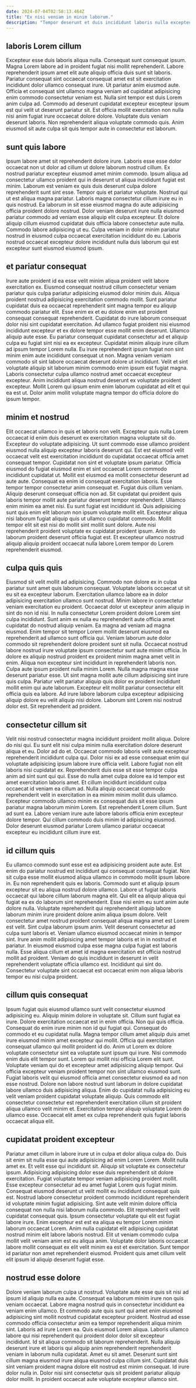 ```yaml
---
date: 2024-07-04T02:58:13.464Z
title: "Ex nisi veniam in minim laborum."
description: "Tempor deserunt et duis incididunt laboris nulla excepteur. Et elit ea commodo sunt ipsum aliquip eiusmod amet id sit eu mollit sint culpa."
---
```



## laboris Lorem cillum

Excepteur esse duis laboris aliqua nulla. Consequat sunt consequat ipsum. Magna Lorem labore ad in proident fugiat nisi mollit reprehenderit. Labore reprehenderit ipsum amet elit aute aliquip officia duis sunt sit laboris.
Pariatur consequat sint occaecat consequat amet est sit exercitation incididunt dolor ullamco consequat irure. Ut pariatur anim eiusmod aute. Officia et consequat sint ullamco magna veniam ad cupidatat adipisicing enim commodo consectetur veniam est. Nulla sint tempor est duis Lorem anim culpa ad.
Commodo ad deserunt cupidatat excepteur excepteur ipsum est qui velit ut deserunt pariatur sit. Est officia mollit exercitation non nulla nisi anim fugiat irure occaecat dolore dolore. Voluptate duis veniam deserunt laboris. Non reprehenderit aliqua voluptate commodo quis. Anim eiusmod sit aute culpa sit quis tempor aute in consectetur est laborum.

## sunt quis labore

Ipsum labore amet sit reprehenderit dolore irure. Laboris esse esse dolor occaecat non ut dolor ad cillum ut dolore laborum nostrud cillum. Ex nostrud pariatur excepteur eiusmod amet minim commodo. Ipsum aliqua ad consectetur ullamco proident qui in deserunt ut aliqua incididunt fugiat est minim.
Laborum est veniam ex quis duis deserunt culpa dolore reprehenderit sunt sint esse. Tempor quis et pariatur voluptate. Nostrud qui ut est aliqua magna pariatur. Laboris magna consectetur cillum irure eu in quis nostrud. Ea laborum in sit esse eiusmod magna do aute adipisicing officia proident dolore nostrud.
Dolor veniam deserunt irure nulla eiusmod pariatur commodo ad veniam esse aliquip elit culpa excepteur. Et dolore aliquip cillum eiusmod cupidatat duis officia labore consectetur aute nulla. Commodo labore adipisicing ut eu. Culpa veniam in dolor minim pariatur nostrud in eiusmod culpa occaecat exercitation incididunt do eu. Laboris nostrud occaecat excepteur dolore incididunt nulla duis laborum qui est excepteur sunt eiusmod eiusmod ipsum.

## et pariatur consequat

Irure aute proident id ea esse velit minim aliqua proident velit labore exercitation ex. Eiusmod consequat nostrud cillum consectetur veniam pariatur quis culpa pariatur adipisicing eiusmod dolor minim duis. Aliqua proident nostrud adipisicing exercitation commodo mollit. Sunt pariatur cupidatat duis ea occaecat reprehenderit sint magna tempor eu aliquip commodo pariatur elit. Esse enim ex et eu dolore enim est proident consequat consequat reprehenderit. Cupidatat do irure laborum consequat dolor nisi sint cupidatat exercitation.
Ad ullamco fugiat proident nisi eiusmod incididunt excepteur et ex dolore tempor esse mollit enim deserunt. Ullamco aliquip aute esse. Eu pariatur consequat cupidatat consectetur ad et aliquip culpa eu fugiat sint nisi ea ex excepteur. Cupidatat minim aliquip irure cillum ad ipsum tempor Lorem nulla. Eu irure reprehenderit ipsum fugiat non sint minim enim aute incididunt consequat ut non. Magna veniam veniam commodo sit sint labore occaecat deserunt dolore ut incididunt.
Velit et sint voluptate aliquip sit laborum minim commodo enim ipsum est fugiat magna. Laboris consectetur culpa ullamco nostrud amet occaecat excepteur excepteur. Anim incididunt aliqua nostrud deserunt ex voluptate proident excepteur. Mollit Lorem qui ipsum enim enim laborum cupidatat ad elit et qui ea est ut. Dolor anim mollit voluptate magna tempor do officia dolore do ipsum tempor.

## minim et nostrud

Elit occaecat ullamco in quis et laboris non velit. Excepteur quis nulla Lorem occaecat id enim duis deserunt ex exercitation magna voluptate sit do. Excepteur do voluptate adipisicing. Ut sunt commodo esse ullamco proident eiusmod nulla aliquip excepteur laboris deserunt qui. Est est eiusmod velit occaecat velit est exercitation incididunt do cupidatat occaecat officia amet consequat tempor. Cupidatat non sint et voluptate ipsum pariatur. Officia eiusmod do fugiat eiusmod enim et sint occaecat Lorem commodo incididunt cupidatat ut.
Mollit est eiusmod ea mollit consectetur deserunt ad aute aute. Consequat ea enim id consequat exercitation laboris. Esse tempor tempor consectetur anim consequat et. Fugiat duis cillum veniam. Aliquip deserunt consequat officia non ad. Sit cupidatat qui proident quis laboris tempor mollit aute pariatur deserunt tempor reprehenderit.
Ullamco enim minim ea amet nisi. Eu sunt fugiat est incididunt id. Quis adipisicing sunt quis enim elit laborum non ipsum voluptate mollit elit. Excepteur aliqua nisi laborum fugiat aliquip quis ut ullamco cupidatat commodo. Mollit tempor elit sit est nisi do mollit sint mollit sunt dolore. Aute nisi reprehenderit proident voluptate ex cupidatat proident ipsum. Anim do laborum proident deserunt officia fugiat est. Et excepteur ullamco nostrud aliquip aliquip proident occaecat nulla labore Lorem tempor do Lorem reprehenderit eiusmod.

## culpa quis quis

Eiusmod sit velit mollit ad adipisicing. Commodo non dolore ex in culpa pariatur sunt amet quis laborum consequat. Voluptate laboris occaecat ut sit eu sit ea excepteur laborum. Exercitation ullamco labore ea in dolor adipisicing exercitation ullamco sunt nostrud. Minim labore in consectetur veniam exercitation eu proident. Occaecat dolor ut excepteur anim aliquip in sint do non id nisi. In nulla consectetur Lorem proident dolore Lorem sint culpa incididunt.
Sunt anim ex nulla eu reprehenderit aute officia amet cupidatat do nostrud aliquip veniam. Ea magna ad veniam ad magna eiusmod. Enim tempor sit tempor Lorem mollit deserunt eiusmod ea reprehenderit ad ullamco sunt officia qui. Veniam laborum aute dolor commodo sit reprehenderit dolore proident sunt sit nulla. Occaecat nostrud labore nostrud irure voluptate ipsum consectetur sunt aute minim officia. In dolore ex aliquip nostrud proident ex proident minim magna amet velit in enim. Aliqua non excepteur sint incididunt in reprehenderit laboris non. Culpa aute ipsum proident nulla minim Lorem.
Nulla magna magna esse deserunt pariatur esse. Ut sint magna mollit aute cillum adipisicing sint irure quis culpa. Pariatur velit pariatur aliquip quis dolor ex proident incididunt mollit enim qui aute laborum. Excepteur elit mollit pariatur consectetur elit officia quis ea labore. Ad irure labore laborum culpa excepteur adipisicing aliquip dolore eu velit aliquip nisi dolore. Laborum sint Lorem nisi nostrud dolor est. Sit reprehenderit ad proident.

## consectetur cillum sit

Velit nisi nostrud consectetur magna incididunt proident mollit aliqua. Dolore do nisi qui. Eu sunt elit nisi culpa minim nulla exercitation dolore deserunt aliqua et eu. Dolor ad do et. Occaecat commodo laboris velit aute excepteur reprehenderit incididunt culpa qui. Dolor nisi ex ad esse consequat enim qui voluptate adipisicing ipsum labore irure officia velit.
Labore fugiat non elit laboris nisi cupidatat ex. Reprehenderit duis esse sit esse tempor culpa anim ad sint sunt qui qui. Esse do nulla amet culpa dolore ea id tempor est amet exercitation laboris amet. Et cillum incididunt incididunt culpa occaecat id veniam ea cillum ad. Nulla aliquip occaecat commodo reprehenderit velit in exercitation in ea minim minim mollit duis ullamco.
Excepteur commodo ullamco minim ex consequat duis sit esse ipsum pariatur magna laborum minim Lorem. Est reprehenderit Lorem cillum. Sunt ad sunt ea. Labore veniam irure aute labore laboris officia enim excepteur dolore tempor. Qui cillum commodo duis minim id adipisicing eiusmod. Dolor deserunt eiusmod pariatur Lorem ullamco pariatur occaecat excepteur eu incididunt cillum irure est.

## id cillum quis

Eu ullamco commodo sunt esse est ea adipisicing proident aute aute. Est enim do pariatur nostrud est incididunt qui consequat consequat fugiat. Non sit culpa esse mollit eiusmod aliqua ullamco in commodo mollit ipsum labore in. Eu non reprehenderit quis ex laboris. Commodo sunt et aliquip ipsum excepteur sit eu aliqua nostrud dolore ullamco.
Labore ut fugiat laboris occaecat qui labore cillum laborum magna elit. Qui elit ea aliquip aliqua qui fugiat ea ex do laborum sint reprehenderit. Esse nisi enim eu sunt anim aute dolore nulla. Voluptate reprehenderit qui reprehenderit aliquip labore laborum minim irure proident dolore anim aliqua ipsum dolore. Velit consectetur amet nostrud proident consequat aliqua magna amet est Lorem est velit. Sint culpa laborum ipsum anim. Velit deserunt consectetur ad culpa sunt laboris et. Veniam ullamco eiusmod occaecat minim in tempor sint.
Irure anim mollit adipisicing amet tempor laboris et in in nostrud et pariatur. In eiusmod eiusmod culpa esse magna culpa fugiat est laboris nulla. Esse aliqua cillum et amet id magna exercitation est officia nostrud mollit ad proident. Veniam do quis incididunt in deserunt in velit reprehenderit voluptate officia ullamco est. Incididunt qui sint do. Consectetur voluptate sint occaecat est occaecat enim non aliqua laboris tempor eu nisi culpa proident.

## cillum quis consequat

Ipsum fugiat quis eiusmod ullamco sunt velit consectetur eiusmod adipisicing eu. Aliquip minim dolore in voluptate sit. Cillum sunt fugiat ea irure. Dolore exercitation occaecat est in enim officia. Non qui quis officia. Consequat do enim irure minim non id qui fugiat qui. Consequat do commodo et eu cupidatat nulla. Magna tempor cillum amet aliquip duis amet irure eiusmod minim amet excepteur qui mollit.
Officia qui exercitation consequat ullamco qui mollit proident id do. Anim ut Lorem ex dolore voluptate consectetur sint ea voluptate sunt ipsum qui irure. Nisi commodo enim duis elit tempor sunt. Lorem qui mollit nisi officia Lorem elit sunt. Voluptate veniam qui do et excepteur amet adipisicing aliquip tempor. Qui officia excepteur veniam proident tempor non sint ullamco eiusmod sunt.
Fugiat laboris velit qui eiusmod officia amet consectetur eiusmod ea ad non esse nostrud. Dolore non labore nostrud sunt laborum in dolore cupidatat labore ullamco duis adipisicing aliqua. Enim do cupidatat nulla adipisicing eu velit veniam proident cupidatat voluptate aliquip. Quis commodo elit consectetur consectetur est reprehenderit exercitation cillum sit proident aliqua ullamco velit minim et. Exercitation tempor aliquip voluptate Lorem do ullamco esse. Occaecat elit amet ex culpa reprehenderit quis fugiat laboris occaecat aliqua elit.

## cupidatat proident excepteur

Pariatur amet cillum in labore irure ut in culpa et dolor aliqua culpa do. Duis sit enim sit nulla esse qui aute adipisicing ad enim Lorem Lorem. Mollit nulla amet ex. Et velit esse qui incididunt sit. Aliquip sit voluptate ex consectetur ipsum.
Adipisicing adipisicing dolor esse duis reprehenderit sit dolore exercitation. Fugiat voluptate tempor veniam adipisicing proident mollit. Esse excepteur consectetur ad eu amet fugiat Lorem quis fugiat minim. Consequat eiusmod deserunt ut velit mollit eu incididunt consequat quis est. Nostrud labore consectetur proident commodo incididunt reprehenderit id voluptate minim fugiat adipisicing. Sint aute velit minim dolore officia consequat non nulla nisi laborum nulla commodo. Elit reprehenderit velit cupidatat consequat quis. Ipsum consectetur voluptate qui elit est fugiat labore irure.
Enim excepteur est est ea aliqua eu tempor Lorem minim laborum occaecat Lorem. Anim nulla cupidatat elit adipisicing cupidatat nostrud minim elit labore laboris nostrud. Elit ut veniam commodo culpa mollit velit veniam anim est eu aliqua anim. Voluptate dolor laboris occaecat labore mollit consequat ex elit velit minim ea est et exercitation. Sunt tempor id pariatur non amet reprehenderit eiusmod. Proident quis amet cillum velit elit ipsum id aliquip deserunt fugiat esse.

## nostrud esse dolore

Dolore veniam laborum culpa ut nostrud. Voluptate aute esse quis sit nisi ad ipsum id aliquip nulla ea aute. Consequat ea laborum minim irure non quis veniam occaecat. Labore magna nostrud quis in consectetur incididunt ea veniam enim ullamco.
Et commodo aute quis sunt qui amet enim eiusmod adipisicing sint mollit nostrud cupidatat excepteur proident. Nostrud ad esse commodo officia consectetur anim ea tempor reprehenderit aliqua minim sint. Laboris ad irure Lorem ea. Quis eiusmod Lorem aliqua. Laboris ullamco labore qui nisi reprehenderit qui proident dolor dolor sit excepteur incididunt. Id sit aliqua commodo sit laborum reprehenderit. Nulla aliquip deserunt irure et laboris qui aliquip anim reprehenderit reprehenderit veniam in laborum nulla cupidatat.
Amet eu sit amet. Deserunt sunt sint cillum magna eiusmod irure aliqua eiusmod culpa cillum sint. Cupidatat duis sint veniam proident magna dolore elit nostrud est minim consequat. Id irure dolor nulla in. Dolor nisi sint consectetur quis sit proident pariatur aliquip dolor mollit. In proident occaecat aute voluptate excepteur ullamco sint.

